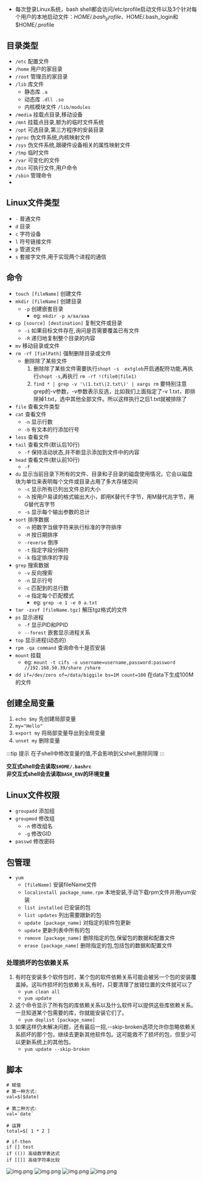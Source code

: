 ##  

- 每次登录Linux系统，bash shell都会访问/etc/profile启动文件以及3个针对每个用户的本地启动文件：$HOME/.bash_profile、$HOME/.bash_login和$HOME/.profile

## 目录类型

- `/etc` 配置文件
- `/home` 用户的家目录
- `/root` 管理员的家目录
- `/lib` 库文件
    - 静态库 `.a`
    - 动态库 `.dll .so`
    - 内核模块文件 `/lib/modules`
- `/media` 挂载点目录,移动设备
- `/mnt` 挂载点目录,额为的临时文件系统
- `/opt` 可选目录,第三方程序的安装目录
- `/proc` 伪文件系统,内核映射文件
- `/sys` 伪文件系统,跟硬件设备相关的属性映射文件
- `/tmp` 临时文件
- `/var` 可变化的文件
- `/bin` 可执行文件,用户命令
- `/sbin` 管理命令
-

## Linux文件类型

- `-` 普通文件
- `d` 目录
- `c` 字符设备
- `l` 符号链接文件
- `p` 管道文件
- `s` 套接字文件,用于实现两个进程的通信

## 命令

- `touch [fileName]` 创建文件
- `mkdir [fileName]` 创建目录
    - `-p` 创建嵌套目录
        - eg: `mkdir -p a/aa/aaa`
- `cp [source] [destination]` 复制文件或目录
    - `-i` 如果目标文件存在,询问是否需要覆盖已有文件
    - `-R` 递归地复制整个目录的内容
- `mv` 移动目录或文件
- `rm -rf [fielPath]` 强制删除目录或文件
  - 删除除了某些文件
    1. 删除除了某些文件需要执行`shopt -s  extglob`开启通配符功能,再执行`shopt -s`,再执行 `rm -rf !(file0|file1)`
    2. `find * | grep -v '\(1.txt\|2.txt\)' | xargs rm` 要特别注意grep的-v参数，-v参数表示反选，比如我们上面指定了-v 1.txt，即排除掉1.txt，选中其他全部文件。所以这样执行之后1.txt就被排除了
- `file` 查看文件类型
- `cat` 查看文件
    - `-n` 显示行数
    - `-b` 有文本的行添加行号
- `less` 查看文件
- `tail` 查看文件(默认后10行)
    - `-f` 保持活动状态,并不断显示添加到文件中的内容
- `head` 查看文件(默认前10行)
    - `-f`
- `du` 显示当前目录下所有的文件、目录和子目录的磁盘使用情况，它会以磁盘块为单位来表明每个文件或目录占用了多大存储空间
    - `-c` 显示所有已列出文件总的大小
    - `-h` 按用户易读的格式输出大小，即用K替代千字节，用M替代兆字节，用G替代吉字节
    - `-s` 显示每个输出参数的总计
- `sort` 排序数据
    - `-n` 把数字当做字符来执行标准的字符排序
    - `-M` 按日期排序
    - `-reverse` 倒序
    - `-t` 指定字段分隔符
    - `-k` 指定排序的字段
- `grep` 搜索数据
    - `-v` 反向搜索
    - `-n` 显示行号
    - `-c` 匹配到的总行数
    - `-e` 指定每个匹配模式
        - eg: `grep -e 1 -e 0 a.txt`
- `tar -zxvf [fileName.tgz]` 解压tgz格式的文件
- `ps` 显示进程
    - `-f` 显示PID和PPID
    - `--forest` 嵌套显示进程关系
- `top` 显示进程(动态的)
- `rpm -qa command` 查询命令十是否安装
- `mount` 挂载
    - eg: `mount -t cifs -o username=username,password:password //192.168.50.39/share /share`
- `dd if=/dev/zero of=/data/biggile bs=1M count=100` 在data下生成100M的文件

## 创建全局变量

1. `echo $my` 先创建局部变量
2. `my="Hello"`
3. `export my` 将局部变量导出到全局变量
4. `unset my` 删除变量

:::tip 提示
在子shell中修改变量的值,不会影响到父shell,删除同理
:::

**交互式shell会去读取`$HOME/.bashrc`**<br/>
**非交互式shell会去读取`BASH_ENV`的环境变量**

## Linux文件权限

- `groupadd` 添加组
- `groupmod` 修改组
    - `-n` 修改组名
    - `-g` 修改GID
- `passwd` 修改密码

## 包管理

- `yum`
    - `[fileName]` 安装fileName文件
    - `localinstall package_name.rpm` 本地安装,手动下载rpm文件并用yum安装
    - `list installed` 已安装的包
    - `list updates` 列出需要跟新的包
    - `update [package_name]` 对指定的软件包更新
    - `update` 更新列表中所有的包
    - `remove [package_name]` 删除指定的包,保留包的数据和配置文件
    - `erase [package_name]` 删除指定的包,包括包的数据和配置文件

### 处理损坏的包依赖关系

1. 有时在安装多个软件包时，某个包的软件依赖关系可能会被另一个包的安装覆盖掉。这叫作损坏的包依赖关系,有时，只要清理了放错位置的文件就可以了
    - `yum clean all`
    - `yum update`
2. 这个命令显示了所有包的库依赖关系以及什么软件可以提供这些库依赖关系。一旦知道某个包需要的库，你就能安装它们了。
    - `yum deplist [package_name]`
3. 如果这样仍未解决问题，还有最后一招,--skip-broken选项允许你忽略依赖关系损坏的那个包，继续去更新其他软件包。这可能救不了损坏的包，但至少可以更新系统上的其他包。
    - `yum update --skip-broken`

## 脚本

```shell
# 赋值
# 第一种方式:
val=$($date)

# 第二种方式:
val=`date`

# 运算
total=$[ 1 * 2 ]

# if-then
if [] test
if (()) 高级数学表达式
if [[]] 高级字符串比较
```

![img.png](./image/img1.png)
![img.png](./image/img2.png)
![img.png](./image/img3.png)
![img.png](./image/img4.png)
